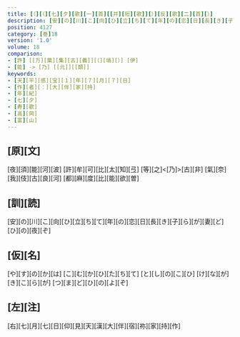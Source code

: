 ```yaml
---
title: [（][（][七][夕][歌][一][首][[并][短][歌]][）][反][歌][二][首][）]
description: [安][の][川][こ][向][ひ][立][ち][て][年][の][恋][日][長][き][子][ら][が][妻][ど][ひ][の][夜][ぞ]
position: 4127
category: [巻]18
version: '1.0'
volume: 18
comparison:
- [許] [[万][葉][集][古][義]][（][塙][）] [伊]
- [能] -> [乃] [[元]][[類]]
keywords:
- [天][平][感][宝][１][年][７][月][７][日]
- [作][者][：][大][伴][家][持]
- [年][紀]
- [七][夕]
- [寿][歌]
- [高][岡]
- [富][山]
---
```


## [原][文]

[夜][須][能][河][波] [許][牟][可][比][太][知][弖] [等][之]<[乃]>[古][非] [氣][奈][我][伎][古][良][河] [都][麻][度][比][能][欲][曽]

## [訓][読]

[安][の][川][こ][向][ひ][立][ち][て][年][の][恋][日][長][き][子][ら][が][妻][ど][ひ][の][夜][ぞ]

## [仮][名]

[や][す][の][か][は] [こ][む][か][ひ][た][ち][て] [と][し][の][こ][ひ] [け][な][が][き][こ][ら][が] [つ][ま][ど][ひ][の][よ][ぞ]

## [左][注]

[右][七][月][七][日][仰][見][天][漢][大][伴][宿][祢][家][持][作]
